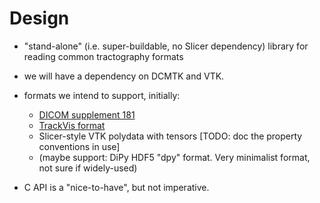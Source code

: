 Design
======

- "stand-alone" (i.e. super-buildable, no Slicer dependency) library for reading common tractography formats
- we will have a dependency on DCMTK and VTK.
- formats we intend to support, initially:
    - [DICOM supplement 181](ftp://medical.nema.org/medical/dicom/final/sup181_ft_TractographyResultsStorage.pdf)
    - [TrackVis format](http://www.trackvis.org/docs/?subsect=fileformat)
    - Slicer-style VTK polydata with tensors [TODO: doc the property conventions in use]
    - (maybe support: DiPy HDF5 "dpy" format. Very minimalist format, not sure if widely-used)

- C API is a "nice-to-have", but not imperative.
